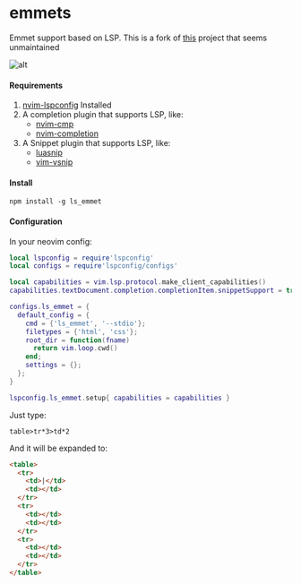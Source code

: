 # emmets

Emmet support based on LSP. This is a fork of [this](https://github.com/aca/emmet-ls) project that seems unmaintained

![alt](https://i.ibb.co/TgHGmsb/emmet.gif)

#### Requirements
1. [nvim-lspconfig](https://github.com/neovim/nvim-lspconfig) Installed
2. A completion plugin that supports LSP, like:
    - [nvim-cmp](https://github.com/hrsh7th/nvim-cmp)
    - [nvim-completion](https://github.com/nvim-lua/completion-nvim)
3. A Snippet plugin that supports LSP, like:
    - [luasnip](https://github.com/L3MON4D3/LuaSnip)
    - [vim-vsnip](https://github.com/hrsh7th/vim-vsnip)

#### Install

```
npm install -g ls_emmet
```

#### Configuration

  In your neovim config:

  ```lua
  local lspconfig = require'lspconfig'
  local configs = require'lspconfig/configs'

  local capabilities = vim.lsp.protocol.make_client_capabilities()
  capabilities.textDocument.completion.completionItem.snippetSupport = true

  configs.ls_emmet = {
    default_config = {
      cmd = {'ls_emmet', '--stdio'};
      filetypes = {'html', 'css'};
      root_dir = function(fname)
        return vim.loop.cwd()
      end;
      settings = {};
    };
  }

  lspconfig.ls_emmet.setup{ capabilities = capabilities }

  ```

Just type:

```
table>tr*3>td*2
```

And it will be expanded to:

```html
<table>
  <tr>
    <td>|</td>
    <td></td>
  </tr>
  <tr>
    <td></td>
    <td></td>
  </tr>
  <tr>
    <td></td>
    <td></td>
  </tr>
</table>
```
